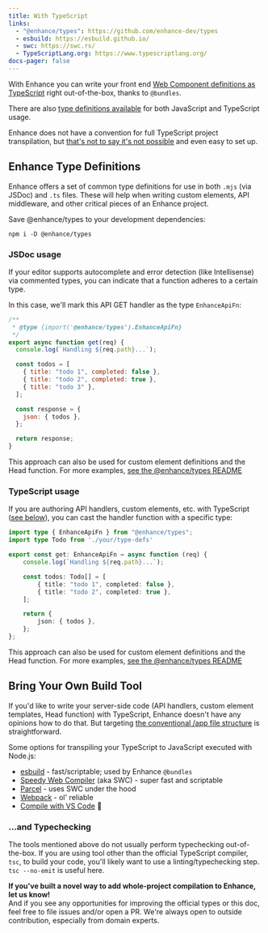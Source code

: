 ```yaml
---
title: With TypeScript
links:
  - "@enhance/types": https://github.com/enhance-dev/types
  - esbuild: https://esbuild.github.io/
  - swc: https://swc.rs/
  - TypeScriptLang.org: https://www.typescriptlang.org/
docs-pager: false
---
```


With Enhance you can write your front end [Web Component definitions as TypeScript](#build-web-components-with-bundles) right out-of-the-box, thanks to `@bundles`.

There are also [type definitions available](#enhance-type-definitions) for both JavaScript and TypeScript usage.

Enhance does not have a convention for full TypeScript project transpilation, but [that's not to say it's not possible](#bring-your-own-build-tool) and even easy to set up.

## Enhance Type Definitions

Enhance offers a set of common type definitions for use in both `.mjs` (via JSDoc) and `.ts` files.
These will help when writing custom elements, API middleware, and other critical pieces of an Enhance project.

Save @enhance/types to your development dependencies:

```shell
npm i -D @enhance/types
```

### JSDoc usage

If your editor supports autocomplete and error detection (like Intellisense) via commented types, you can indicate that a function adheres to a certain type.

In this case, we'll mark this API GET handler as the type `EnhanceApiFn`:

```javascript
/**
 * @type {import('@enhance/types').EnhanceApiFn}
 */
export async function get(req) {
  console.log(`Handling ${req.path}...`);

  const todos = [
    { title: "todo 1", completed: false },
    { title: "todo 2", completed: true },
    { title: "todo 3" },
  ];

  const response = {
    json: { todos },
  };

  return response;
}
```

<doc-callout level="info" mark="none" thin>

This approach can also be used for custom element definitions and the Head function.
For more examples, [see the @enhance/types README](https://github.com/enhance-dev/types)

</doc-callout>

### TypeScript usage

If you are authoring API handlers, custom elements, etc. with TypeScript ([see below](#bring-your-own-build-tool)), you can cast the handler function with a specific type:

```typescript
import type { EnhanceApiFn } from "@enhance/types";
import type Todo from './your/type-defs'

export const get: EnhanceApiFn = async function (req) {
	console.log(`Handling ${req.path}...`);

	const todos: Todo[] = [
		{ title: "todo 1", completed: false },
		{ title: "todo 2", completed: true },
	];

	return {
		json: { todos },
	};
};
```

<doc-callout level="info" mark="none" thin>

This approach can also be used for custom element definitions and the Head function.
For more examples, [see the @enhance/types README](https://github.com/enhance-dev/types)

</doc-callout>

## Bring Your Own Build Tool

If you'd like to write your server-side code (API handlers, custom element templates, Head function) with TypeScript, Enhance doesn't have any opinions how to do that.
But targeting [the conventional /app file structure](/docs/learn/starter-project/structure) is straightforward.

Some options for transpiling your TypeScript to JavaScript executed with Node.js:

- [esbuild](https://esbuild.github.io/) - fast/scriptable; used by Enhance `@bundles`
- [Speedy Web Compiler](https://swc.rs/) (aka SWC) - super fast and scriptable
- [Parcel](https://parceljs.org/languages/typescript/) - uses SWC under the hood
- [Webpack](https://webpack.js.org/guides/typescript/) - ol' reliable
- [Compile with VS Code](https://code.visualstudio.com/docs/typescript/typescript-compiling) 🤯

### ...and Typechecking

The tools mentioned above do not usually perform typechecking out-of-the-box.
If you are using tool other than the official TypeScript compiler, `tsc`, to build your code, you'll likely want to use a linting/typechecking step.
`tsc --no-emit` is useful here.

<doc-callout level="tip" mark="📢">

**If you've built a novel way to add whole-project compilation to Enhance, let us know!**  
And if you see any opportunities for improving the official types or this doc, feel free to file issues and/or open a PR.
We're always open to outside contribution, especially from domain experts.

</doc-callout>
